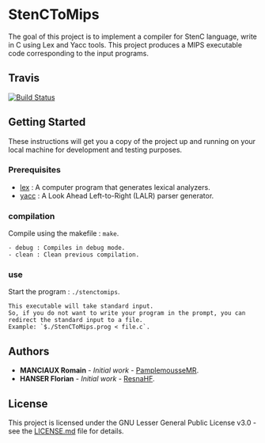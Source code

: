 # StenCToMips

The goal of this project is to implement a compiler for StenC language, write in C using Lex and Yacc tools.
This project produces a MIPS executable code corresponding to the input programs.

## Travis

[![Build Status](https://travis-ci.com/PamplemousseMR/StenCToMips.svg?branch=master)](https://travis-ci.com/PamplemousseMR/StenCToMips)

## Getting Started

These instructions will get you a copy of the project up and running on your local machine for development and testing purposes.

### Prerequisites

- [lex](https://en.wikipedia.org/wiki/Lex_(software)) : A computer program that generates lexical analyzers. 
- [yacc](https://en.wikipedia.org/wiki/Yacc) : A Look Ahead Left-to-Right (LALR) parser generator.

### compilation

Compile using the makefile : `make`.

```
- debug : Compiles in debug mode.
- clean : Clean previous compilation.
```

### use

Start the program : `./stenctomips`.

```
This executable will take standard input.
So, if you do not want to write your program in the prompt, you can redirect the standard input to a file.
Example: `$./StenCToMips.prog < file.c`.
```

## Authors

* **MANCIAUX Romain** - *Initial work* - [PamplemousseMR](https://github.com/PamplemousseMR).
* **HANSER Florian** - *Initial work* - [ResnaHF](https://github.com/ResnaHF).

## License

This project is licensed under the GNU Lesser General Public License v3.0 - see the [LICENSE.md](LICENSE.md) file for details.
